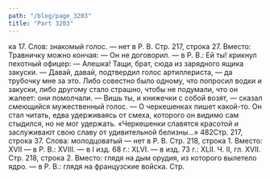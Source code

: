 ```yaml
---
path: "/blog/page_3203"
title: "Part 3203"
---
```


ка 17.
Слов: знакомый голос. — нет в Р. В.
Стр. 217, строка 27.
Вместо: Травничку можно кончая: — Он не договорил. — в Р. В.: Ей ты! крикнул пехотный офицер: — Алешка! Тащи, брат, сюда из зарядного ящика закуски.
— Давай, давай, подтвердил голос артиллериста, — да трубочку мне за это.
Либо совестно было одному, что попросил водки и закуски, либо другому стало страшно, чтобы не подумали, что он жалеет: они помолчали.
— Вишь ты, и книжечки с собой возят, — сказал смеющийся мужественный голос. — О черкешенках пишет какой-то.
Он стал читать, едва удерживаясь от смеха, которого он видимо сам стыдился, но не мог удержать.
«Черкешенки славятся красотой и заслуживают свою славу от удивительной белизны...»
482Стр. 217, строка 37.
Слова: молодцоватый — нет в Р. В.
Стр. 218, строка 1.
Вместо: XVII — в Р. В.: XVIII. — в I изд. 68 г.: XLVI. — в изд. 73 г.: XLII.
Ч. II, гл. XVII.
Стр. 218, строка 2.
Вместо: глядя на дым орудия, из которого вылетело ядро. — в Р. В.: глядя на французские войска.
Стр. 
